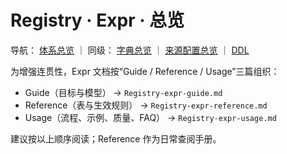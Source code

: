 # Registry · Expr · 总览
导航： [体系总览](../README.md) ｜ 同级： [字典总览](../dict/Registry-dict-schema-design.md) ｜ [来源配置总览](../prov-config/Registry-prov-config-schema-design.md) ｜ [DDL](../sql/patra-registry.sql)

为增强连贯性，Expr 文档按“Guide / Reference / Usage”三篇组织：

- Guide（目标与模型） → `Registry-expr-guide.md`
- Reference（表与生效规则） → `Registry-expr-reference.md`
- Usage（流程、示例、质量、FAQ） → `Registry-expr-usage.md`

建议按以上顺序阅读；Reference 作为日常查阅手册。
